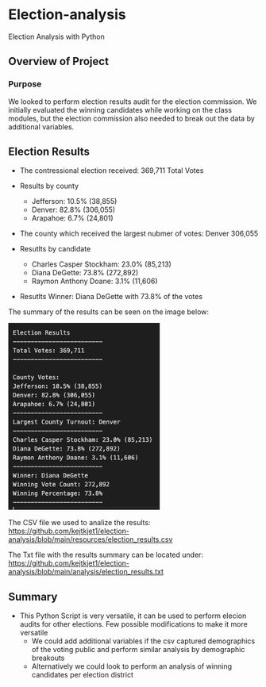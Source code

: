 # Election-analysis
Election Analysis with Python

## Overview of Project

### Purpose

We looked to perform election results audit for the election commission. We initially evaluated the winning candidates while working on the class modules, but the election commission also needed to break out the data by additional variables. 
## Election Results

- The contressional election received: 369,711 Total Votes

- Results by county
    - Jefferson: 10.5% (38,855)
    - Denver: 82.8% (306,055)
    - Arapahoe: 6.7% (24,801)

- The county which received the largest nubmer of votes: Denver 306,055

- Resutlts by candidate
    - Charles Casper Stockham: 23.0% (85,213)
    - Diana DeGette: 73.8% (272,892)
    - Raymon Anthony Doane: 3.1% (11,606)

- Resutlts Winner: Diana DeGette with 73.8% of the votes

The summary of the results can be seen on the image below: 


![electionsummary.png](https://github.com/kejtkjet1/election-analysis/blob/main/resources/electionsummary.png)

The CSV file we used to analize the results: https://github.com/kejtkjet1/election-analysis/blob/main/resources/election_results.csv

The Txt file with the results summary can be located under: https://github.com/kejtkjet1/election-analysis/blob/main/analysis/election_results.txt

## Summary

- This Python Script is very versatile, it can be used to perform elecion audits for other elections. Few possible modifications to make it more versatile
    - We could add additional variables if the csv captured demographics of the voting public and perform similar analysis by demographic breakouts
    - Alternatively we could look to perform an analysis of winning candidates per election district 